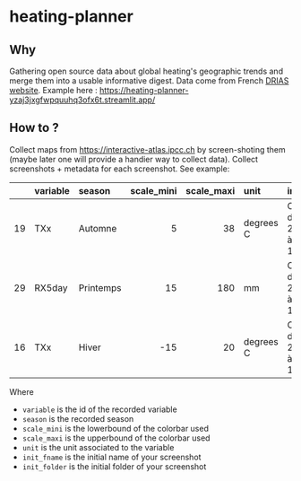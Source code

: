 # heating-planner

## Why

Gathering open source data about global heating's geographic trends and merge them into a usable informative digest. Data come from French [DRIAS website](https://www.drias-climat.fr/). 
Example here : https://heating-planner-yzaj3jxgfwpquuhq3ofx6t.streamlit.app/ 

## How to ?

Collect maps from <https://interactive-atlas.ipcc.ch> by screen-shoting them (maybe later one will provide a handier way to collect data). Collect screenshots + metadata for each screenshot. See example:

|    | variable   | season    |   scale_mini |   scale_maxi | unit      | init_fname                                |
|---:|:-----------|:----------|-------------:|-------------:|:----------|:------------------------------------------|
| 19 | TXx        | Automne   |            5 |           38 | degrees C | Capture d’écran 2023-08-01 à 15.52.09.png |
| 29 | RX5day     | Printemps |           15 |          180 | mm        | Capture d’écran 2023-08-01 à 16.14.17.png |
| 16 | TXx        | Hiver     |          -15 |           20 | degrees C | Capture d’écran 2023-08-01 à 15.48.57.png |

Where

- `variable` is the id of the recorded variable
- `season` is the recorded season
- `scale_mini` is the lowerbound of the colorbar used
- `scale_maxi` is the upperbound of the colorbar used
- `unit` is the unit associated to the variable
- `init_fname` is the initial name of your screenshot
- `init_folder` is the initial folder of your screenshot
